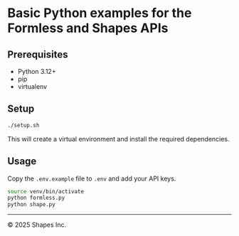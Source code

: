 # Basic Python examples for the Formless and Shapes APIs

## Prerequisites

- Python 3.12+
- pip
- virtualenv

## Setup

```bash
./setup.sh
```

This will create a virtual environment and install the required dependencies.

## Usage

Copy the `.env.example` file to `.env` and add your API keys.

```bash
source venv/bin/activate
python formless.py
python shape.py
```

------------------
© 2025 Shapes Inc.
